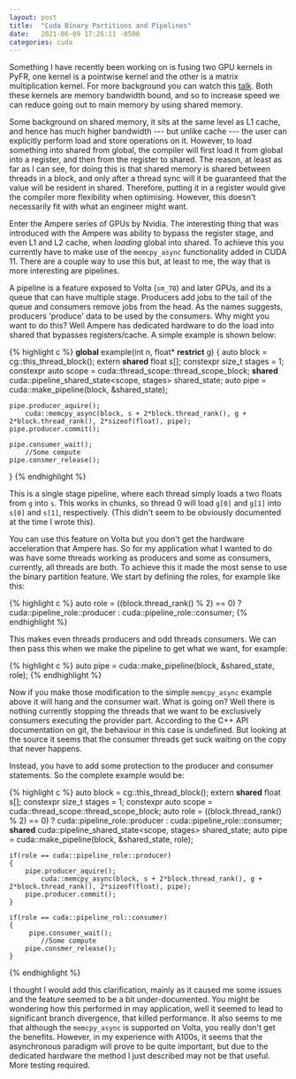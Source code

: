 ```yaml
---
layout: post
title:  "Cuda Binary Partitions and Pipelines"
date:   2021-06-09 17:26:11 -0500
categories: cuda
---
```


Something I have recently been working on is fusing two GPU kernels in PyFR, one
kernel is a pointwise kernel and the other is a matrix multiplication kernel.
For more background you can watch this [talk][talk]. Both these kernels are
memory bandwidth bound, and so to increase speed we can reduce going out to main
memory by using shared memory.

Some background on shared memory, it sits at the same level as L1 cache, and
hence has much higher bandwidth --- but unlike cache --- the user can explicitly
perform load and store operations on it. However, to load something into shared
from global, the compiler will first load it from global into a register, and
then from the register to shared. The reason, at least as far as I can see, for
doing this is that shared memory is shared between threads in a block, and only
after a thread sync will it be guaranteed that the value will be resident in
shared. Therefore, putting it in a register would give the compiler more
flexibility when optimising. However, this doesn't necessarily fit with what an
engineer might want.

Enter the Ampere series of GPUs by Nvidia. The interesting thing that was
introduced with the Ampere was ability to bypass the register stage, and even L1
and L2 cache, when _loading_ global into shared. To achieve this you currently
have to make use of the `memcpy_async` functionality added in CUDA 11. There are
a couple way to use this but, at least to me, the way that is more interesting
are pipelines.

A pipeline is a feature exposed to Volta (`sm_70`) and later GPUs, and its a
queue that can have multiple stage. Producers add jobs to the tail of the queue
and consumers remove jobs from the head. As the names suggests, producers
'produce' data to be used by the consumers. Why might you want to do this? Well
Ampere has dedicated hardware to do the load into shared that bypasses
registers/cache. A simple example is shown below:

{% highlight c %}
__global__ example(int n, float* __restrict__ g)
{
    auto block = cg::this_thread_block();
    extern __shared__ float s[];
    constexpr size_t stages = 1;
    constexpr auto scope = cuda::thread_scope::thread_scope_block;
    __shared__ cuda::pipeline_shared_state<scope, stages> shared_state;
    auto pipe = cuda::make_pipeline(block, &shared_state);

    pipe.producer_aquire();
        cuda::memcpy_async(block, s + 2*block.thread_rank(), g + 2*block.thread_rank(), 2*sizeof(float), pipe);
    pipe.producer.commit();

    pipe.consumer_wait();
        //Some compute
    pipe.consmer_release();
}
{% endhighlight %}

This is a single stage pipeline, where each thread simply loads a two floats
from `g` into `s`. This works in chunks, so thread 0 will load `g[0]` and `g[1]`
into `s[0]` and `s[1]`, respectively. (This didn't seem to be obviously
documented at the time I wrote this).

You can use this feature on Volta but you don't get the hardware acceleration
that Ampere has. So for my application what I wanted to do was have some threads
working as producers and some as consumers, currently, all threads are both. To
achieve this it made the most sense to use the binary partition feature. We
start by defining the roles, for example like this:

{% highlight c %}
    auto role = ((block.thread_rank() % 2) == 0) ? cuda::pipeline_role::producer : cuda::pipeline_role::consumer;
{% endhighlight %}

This makes even threads producers and odd threads consumers. We can then pass
this when we make the pipeline to get what we want, for example:

{% highlight c %}
    auto pipe = cuda::make_pipeline(block, &shared_state, role);
{% endhighlight %}

Now if you make those modification to the simple `memcpy_async` example above it
will hang and the consumer wait. What is going on? Well there is nothing
currently stopping the threads that we want to be exclusively consumers
executing the provider part. According to the C++ API documentation on git, the
behaviour in this case is undefined. But looking at the source it seems that the
consumer threads get suck waiting on the copy that never happens.

Instead, you have to add some protection to the producer and consumer
statements. So the complete example would be:

{% highlight c %}
    auto block = cg::this_thread_block();
    extern __shared__ float s[];
    constexpr size_t stages = 1;
    constexpr auto scope = cuda::thread_scope::thread_scope_block;
    auto role = ((block.thread_rank() % 2) == 0) ? cuda::pipeline_role::producer : cuda::pipeline_role::consumer;
    __shared__ cuda::pipeline_shared_state<scope, stages> shared_state;
    auto pipe = cuda::make_pipeline(block, &shared_state, role);

    if(role == cuda::pipeline_role::producer)
    {
        pipe.producer_aquire();
            cuda::memcpy_async(block, s + 2*block.thread_rank(), g + 2*block.thread_rank(), 2*sizeof(float), pipe);
        pipe.producer.commit();
    }

    if(role == cuda::pipeline_rol::consumer)
    {
         pipe.consumer_wait();
            //Some compute
        pipe.consmer_release();
    }   
{% endhighlight %}

I thought I would add this clarification, mainly as it caused me some issues and
the feature seemed to be a bit under-documented. You might be wondering how this
performed in may application, well it seemed to lead to significant branch
divergence, that killed performance. It also seems to me that although the
`memcpy_async` is supported on Volta, you really don't get the benefits.
However, in my experience with A100s, it seems that the asynchronous paradigm
will prove to be quite important, but due to the dedicated hardware the
method I just described may not be that useful. More testing required.

[talk]: https://doi.org/10.52843/cassyni.2x9rkc